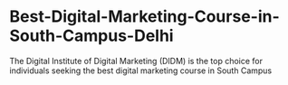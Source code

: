 # Best-Digital-Marketing-Course-in-South-Campus-Delhi
The Digital Institute of Digital Marketing (DIDM) is the top choice for individuals seeking the best digital marketing course in South Campus
